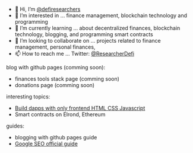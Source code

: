 - 👋 Hi, I’m [@defiresearchers](https://github.com/defiresearchers/defiresearchers)
- 👀 I’m interested in ... finance management, blockchain technology and programming 
- 🌱 I’m currently learning ... about decentralized finances, blockchain technology, blogging, and programming smart contracts
- 💞️ I’m looking to collaborate on ... projects related to finance management, personal finances, 
- 📫 How to reach me ... Twitter: [@ResearcherDefi][my-twitter] 


blog with github pages (comming soon):
- finances tools stack page (comming soon)
- donations page (comming soon)

interesting topics:
- [Build dapps with only frontend HTML CSS Javascript][moralis]
- Smart contracts on Elrond, Ethereum

guides:
- blogging with github pages guide
- [Google SEO official guide](https://developers.google.com/search/docs/beginner/seo-starter-guide#getting-started)


[moralis]: https://moralis.io/hackathon/
[elrond-docs]:
[solidity]:
[my-twitter]: https://twitter.com/researcheardefi

<!---
defiresearchers/defiresearchers is a ✨ special ✨ repository because its `README.md` (this file) appears on your GitHub profile.
You can click the Preview link to take a look at your changes.
--->
